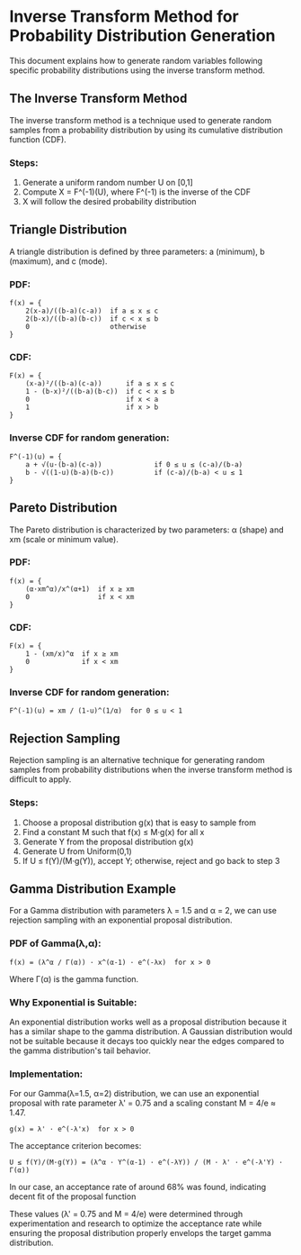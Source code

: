 # Inverse Transform Method for Probability Distribution Generation

This document explains how to generate random variables following specific probability distributions using the inverse transform method.

## The Inverse Transform Method

The inverse transform method is a technique used to generate random samples from a probability distribution by using its cumulative distribution function (CDF).

### Steps:
1. Generate a uniform random number U on [0,1]
2. Compute X = F^(-1)(U), where F^(-1) is the inverse of the CDF
3. X will follow the desired probability distribution

## Triangle Distribution

A triangle distribution is defined by three parameters: a (minimum), b (maximum), and c (mode).

### PDF:
```
f(x) = {
    2(x-a)/((b-a)(c-a))  if a ≤ x ≤ c
    2(b-x)/((b-a)(b-c))  if c < x ≤ b
    0                    otherwise
}
```

### CDF:
```
F(x) = {
    (x-a)²/((b-a)(c-a))      if a ≤ x ≤ c
    1 - (b-x)²/((b-a)(b-c))  if c < x ≤ b
    0                        if x < a
    1                        if x > b
}
```

### Inverse CDF for random generation:
```
F^(-1)(u) = {
    a + √(u·(b-a)(c-a))             if 0 ≤ u ≤ (c-a)/(b-a)
    b - √((1-u)(b-a)(b-c))          if (c-a)/(b-a) < u ≤ 1
}
```

## Pareto Distribution

The Pareto distribution is characterized by two parameters: α (shape) and xm (scale or minimum value).

### PDF:
```
f(x) = {
    (α·xm^α)/x^(α+1)  if x ≥ xm
    0                 if x < xm
}
```

### CDF:
```
F(x) = {
    1 - (xm/x)^α  if x ≥ xm
    0             if x < xm
}
```

### Inverse CDF for random generation:
```
F^(-1)(u) = xm / (1-u)^(1/α)  for 0 ≤ u < 1
```
## Rejection Sampling

Rejection sampling is an alternative technique for generating random samples from probability distributions when the inverse transform method is difficult to apply.

### Steps:
1. Choose a proposal distribution g(x) that is easy to sample from
2. Find a constant M such that f(x) ≤ M·g(x) for all x
3. Generate Y from the proposal distribution g(x)
4. Generate U from Uniform(0,1)
5. If U ≤ f(Y)/(M·g(Y)), accept Y; otherwise, reject and go back to step 3

## Gamma Distribution Example

For a Gamma distribution with parameters λ = 1.5 and α = 2, we can use rejection sampling with an exponential proposal distribution.

### PDF of Gamma(λ,α):
```
f(x) = (λ^α / Γ(α)) · x^(α-1) · e^(-λx)  for x > 0
```

Where Γ(α) is the gamma function.

### Why Exponential is Suitable:
An exponential distribution works well as a proposal distribution because it has a similar shape to the gamma distribution. A Gaussian distribution would not be suitable because it decays too quickly near the edges compared to the gamma distribution's tail behavior.

### Implementation:
For our Gamma(λ=1.5, α=2) distribution, we can use an exponential proposal with rate parameter λ' = 0.75 and a scaling constant M = 4/e ≈ 1.47.

```
g(x) = λ' · e^(-λ'x)  for x > 0
```

The acceptance criterion becomes:
```
U ≤ f(Y)/(M·g(Y)) = (λ^α · Y^(α-1) · e^(-λY)) / (M · λ' · e^(-λ'Y) · Γ(α))
```
In our case, an acceptance rate of around 68% was found, indicating decent fit of the proposal function

These values (λ' = 0.75 and M = 4/e) were determined through experimentation and research to optimize the acceptance rate while ensuring the proposal distribution properly envelops the target gamma distribution.